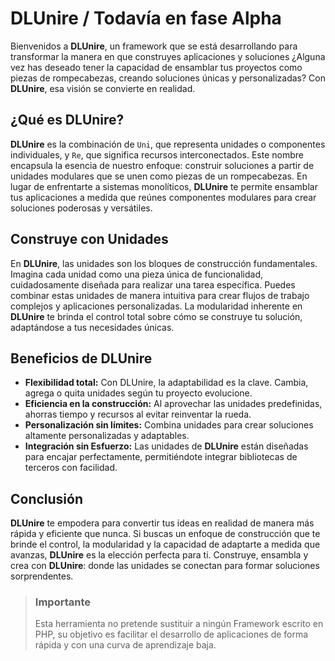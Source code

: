 # DLUnire / Todavía en fase Alpha

Bienvenidos a **DLUnire**, un framework que se está desarrollando para transformar la manera en que construyes aplicaciones y soluciones ¿Alguna vez has deseado tener la capacidad de ensamblar tus proyectos como piezas de rompecabezas, creando soluciones únicas y personalizadas? Con **DLUnire**, esa visión se convierte en realidad.

## ¿Qué es DLUnire?

**DLUnire** es la combinación de `Uni`, que representa unidades o componentes individuales, y `Re`, que significa recursos interconectados. Este nombre encapsula la esencia de nuestro enfoque: construir soluciones a partir de unidades modulares que se unen como piezas de un rompecabezas. En lugar de enfrentarte a sistemas monolíticos, **DLUnire** te permite ensamblar tus aplicaciones a medida que reúnes componentes modulares para crear soluciones poderosas y versátiles.

## Construye con Unidades

En **DLUnire**, las unidades son los bloques de construcción fundamentales. Imagina cada unidad como una pieza única de funcionalidad, cuidadosamente diseñada para realizar una tarea específica. Puedes combinar estas unidades de manera intuitiva para crear flujos de trabajo complejos y aplicaciones personalizadas. La modularidad inherente en **DLUnire** te brinda el control total sobre cómo se construye tu solución, adaptándose a tus necesidades únicas.

## Beneficios de DLUnire

- **Flexibilidad total:** Con DLUnire, la adaptabilidad es la clave. Cambia, agrega o quita unidades según tu proyecto evolucione.
- **Eficiencia en la construcción:** Al aprovechar las unidades predefinidas, ahorras tiempo y recursos al evitar reinventar la rueda.
- **Personalización sin límites:** Combina unidades para crear soluciones altamente personalizadas y adaptables.
- **Integración sin Esfuerzo:** Las unidades de **DLUnire** están diseñadas para encajar perfectamente, permitiéndote integrar bibliotecas de terceros con facilidad.

## Conclusión

**DLUnire** te empodera para convertir tus ideas en realidad de manera más rápida y eficiente que nunca. Si buscas un enfoque de construcción que te brinde el control, la modularidad y la capacidad de adaptarte a medida que avanzas, **DLUnire** es la elección perfecta para ti. Construye, ensambla y crea con **DLUnire**: donde las unidades se conectan para formar soluciones sorprendentes.

> ### Importante
>
> Esta herramienta no pretende sustituir a ningún Framework escrito en PHP, su objetivo es facilitar el desarrollo de aplicaciones de forma rápida y con una curva de aprendizaje baja.
